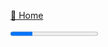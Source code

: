 [🏡 Home](../README.md)

<progress value="3" max="12" />

# Create a Remix Application

TODO!

[👉 Next lesson](./04-query-supabase-data-from-remix.md)

---

Enjoyed the course? Follow me on [Twitter](https://twitter.com/jonmeyers_io) and subscribe to my [YouTube channel](https://www.youtube.com/jonmeyers).
